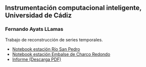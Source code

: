 ## Instrumentación computacional inteligente, Universidad de Cádiz

### Fernando Ayats LLamas

Trabajo de reconstrucción de series temporales.

- [Notebook estación Río San Pedro](https://nbviewer.org/github/viperML/ici-reconstruct/blob/master/main.ipynb?flush=true)
- [Notebook estación Embalse de Charco Redondo](https://nbviewer.org/github/viperML/ici-reconstruct/blob/master/main_ecr.ipynb?flush=true)
- [Informe (Descarga PDF)](https://github.com/viperML/ici-reconstruct/releases/latest)
